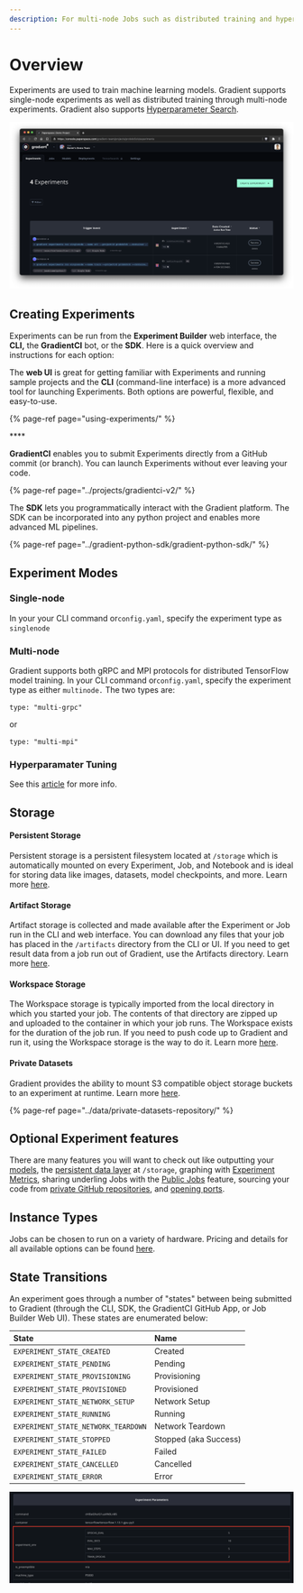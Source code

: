 ```yaml
---
description: For multi-node Jobs such as distributed training and hyperparameter tuning.
---
```


# Overview

Experiments are used to train machine learning models. Gradient supports single-node experiments as well as distributed training through multi-node experiments. Gradient also supports [Hyperparameter Search](hyperparameters.md).

![The Experiments view is available within each individual project](../.gitbook/assets/screen-shot-2021-01-18-at-9.50.00-pm.png)

## Creating Experiments

Experiments can be run from the **Experiment Builder** web interface, the **CLI,** the **GradientCI** bot, or the **SDK**. Here is a quick overview and instructions for each option:

The **web UI** is great for getting familiar with Experiments and running sample projects and the **CLI** \(command-line interface\) is a more advanced tool for launching Experiments. Both options are powerful, flexible, and easy-to-use.

{% page-ref page="using-experiments/" %}

\*\*\*\*

**GradientCI** enables you to submit Experiments directly from a GitHub commit \(or branch\). You can launch Experiments without ever leaving your code.

{% page-ref page="../projects/gradientci-v2/" %}



The **SDK** lets you programmatically interact with the Gradient platform. The SDK can be incorporated into any python project and enables more advanced ML pipelines.

{% page-ref page="../gradient-python-sdk/gradient-python-sdk/" %}

## Experiment Modes

### Single-node

In your your CLI command or`config.yaml`, specify the experiment type as `singlenode`

### Multi-node

Gradient supports both gRPC and MPI protocols for distributed TensorFlow model training. In your CLI command or`config.yaml`, specify the experiment type as either `multinode.` The two types are:

```text
type: "multi-grpc"
```

or

```text
type: "multi-mpi"
```

### Hyperparamater Tuning

See this [article](hyperparameters.md) for more info.

## Storage

#### Persistent Storage

Persistent storage is a persistent filesystem located at `/storage` which is automatically mounted on every Experiment, Job, and Notebook and is ideal for storing data like images, datasets, model checkpoints, and more. Learn more [here](../data/storage/#persistent-storage).

#### Artifact Storage

Artifact storage is collected and made available after the Experiment or Job run in the CLI and web interface. You can download any files that your job has placed in the `/artifacts` directory from the CLI or UI. If you need to get result data from a job run out of Gradient, use the Artifacts directory. Learn more [here](../data/storage/#artifact-storage).

#### Workspace Storage

The Workspace storage is typically imported from the local directory in which you started your job. The contents of that directory are zipped up and uploaded to the container in which your job runs. The Workspace exists for the duration of the job run. If you need to push code up to Gradient and run it, using the Workspace storage is the way to do it. Learn more [here](../data/storage/#workspace-storage).

#### Private Datasets

Gradient provides the ability to mount S3 compatible object storage buckets to an experiment at runtime. Learn more [here](../data/private-datasets-repository/).

{% page-ref page="../data/private-datasets-repository/" %}

## **Optional Experiment features**

There are many features you will want to check out like outputting your [models](../models/create-a-model/model-path.md), the [persistent data layer](../data/storage/#persistent-storage) at `/storage`, graphing with [Experiment Metrics](using-experiments/experiment-metrics/), sharing underling Jobs with the [Public Jobs](https://github.com/dkobran/Docs/blob/master/jobs/public-jobs.md) feature, sourcing your code from [private GitHub repositories](using-experiments/experiment-options.md), and [opening ports](using-experiments/ports.md).

## Instance Types

Jobs can be chosen to run on a variety of hardware. Pricing and details for all available options can be found [here](https://gradient.paperspace.com/instances).

## State Transitions

An experiment goes through a number of "states" between being submitted to Gradient \(through the CLI, SDK, the GradientCI GitHub App, or Job Builder Web UI\). These states are enumerated below:

| State | Name |
| :--- | :--- |
| `EXPERIMENT_STATE_CREATED` | Created |
| `EXPERIMENT_STATE_PENDING` | Pending |
| `EXPERIMENT_STATE_PROVISIONING` | Provisioning |
| `EXPERIMENT_STATE_PROVISIONED` | Provisioned |
| `EXPERIMENT_STATE_NETWORK_SETUP` | Network Setup |
| `EXPERIMENT_STATE_RUNNING` | Running |
| `EXPERIMENT_STATE_NETWORK_TEARDOWN` | Network Teardown |
| `EXPERIMENT_STATE_STOPPED` | Stopped \(aka Success\) |
| `EXPERIMENT_STATE_FAILED` | Failed |
| `EXPERIMENT_STATE_CANCELLED` | Cancelled |
| `EXPERIMENT_STATE_ERROR` | Error |

![](../.gitbook/assets/image%20%2859%29%20%282%29%20%281%29.png)

